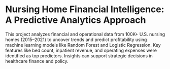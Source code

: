 # Nursing Home Financial Intelligence: A Predictive Analytics Approach

This project analyzes financial and operational data from 100K+ U.S. nursing homes (2015–2021) to uncover trends and predict profitability using machine learning models like Random Forest and Logistic Regression. Key features like bed count, inpatient revenue, and operating expenses were identified as top predictors. Insights can support strategic decisions in healthcare finance and policy.
